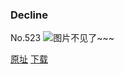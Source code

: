 ### Decline
No.523
![图片不见了~~~](https://imgs.xkcd.com/comics/decline.png)

[原址](https://xkcd.com//523) [下载](https://imgs.xkcd.com/comics/decline.png)

